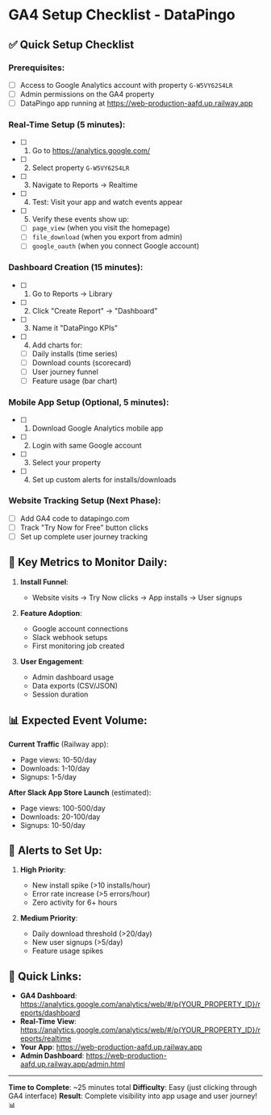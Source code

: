 # GA4 Setup Checklist - DataPingo

## ✅ Quick Setup Checklist

### Prerequisites:
- [ ] Access to Google Analytics account with property `G-W5VY62S4LR`
- [ ] Admin permissions on the GA4 property
- [ ] DataPingo app running at https://web-production-aafd.up.railway.app

### Real-Time Setup (5 minutes):
- [ ] 1. Go to https://analytics.google.com/
- [ ] 2. Select property `G-W5VY62S4LR`
- [ ] 3. Navigate to Reports → Realtime
- [ ] 4. Test: Visit your app and watch events appear
- [ ] 5. Verify these events show up:
  - [ ] `page_view` (when you visit the homepage)
  - [ ] `file_download` (when you export from admin)
  - [ ] `google_oauth` (when you connect Google account)

### Dashboard Creation (15 minutes):
- [ ] 1. Go to Reports → Library
- [ ] 2. Click "Create Report" → "Dashboard"
- [ ] 3. Name it "DataPingo KPIs"
- [ ] 4. Add charts for:
  - [ ] Daily installs (time series)
  - [ ] Download counts (scorecard)
  - [ ] User journey funnel
  - [ ] Feature usage (bar chart)

### Mobile App Setup (Optional, 5 minutes):
- [ ] 1. Download Google Analytics mobile app
- [ ] 2. Login with same Google account
- [ ] 3. Select your property
- [ ] 4. Set up custom alerts for installs/downloads

### Website Tracking Setup (Next Phase):
- [ ] Add GA4 code to datapingo.com
- [ ] Track "Try Now for Free" button clicks
- [ ] Set up complete user journey tracking

## 🎯 Key Metrics to Monitor Daily:

1. **Install Funnel**:
   - Website visits → Try Now clicks → App installs → User signups

2. **Feature Adoption**:
   - Google account connections
   - Slack webhook setups
   - First monitoring job created

3. **User Engagement**:
   - Admin dashboard usage
   - Data exports (CSV/JSON)
   - Session duration

## 📊 Expected Event Volume:

**Current Traffic** (Railway app):
- Page views: 10-50/day
- Downloads: 1-10/day  
- Signups: 1-5/day

**After Slack App Store Launch** (estimated):
- Page views: 100-500/day
- Downloads: 20-100/day
- Signups: 10-50/day

## 🚨 Alerts to Set Up:

1. **High Priority**:
   - New install spike (>10 installs/hour)
   - Error rate increase (>5 errors/hour)
   - Zero activity for 6+ hours

2. **Medium Priority**:
   - Daily download threshold (>20/day)
   - New user signups (>5/day)
   - Feature usage spikes

## 🔗 Quick Links:

- **GA4 Dashboard**: https://analytics.google.com/analytics/web/#/p{YOUR_PROPERTY_ID}/reports/dashboard
- **Real-Time View**: https://analytics.google.com/analytics/web/#/p{YOUR_PROPERTY_ID}/reports/realtime
- **Your App**: https://web-production-aafd.up.railway.app
- **Admin Dashboard**: https://web-production-aafd.up.railway.app/admin.html

---
**Time to Complete**: ~25 minutes total
**Difficulty**: Easy (just clicking through GA4 interface)
**Result**: Complete visibility into app usage and user journey! 📊
